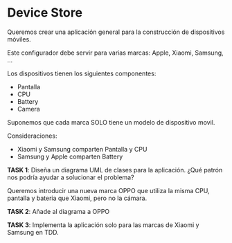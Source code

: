 # Device Store

Queremos crear una aplicación general para la construcción de dispositivos móviles.

Este configurador debe servir para varias marcas: Apple, Xiaomi, Samsung, ...

Los dispositivos tienen los siguientes componentes:

- Pantalla
- CPU
- Battery
- Camera

Suponemos que cada marca SOLO tiene un modelo de dispositivo movil.

Consideraciones:

- Xiaomi y Samsung comparten Pantalla y CPU
- Samsung y Apple comparten Battery

**TASK 1**: Diseña un diagrama UML de clases para la aplicación. ¿Qué patrón nos podría ayudar a solucionar el problema?

Queremos introducir una nueva marca OPPO que utiliza la misma CPU, pantalla y bateria que Xiaomi, pero no la cámara.

**TASK 2**: Añade al diagrama a OPPO

**TASK 3**: Implementa la aplicación solo para las marcas de Xiaomi y Samsung en TDD.
